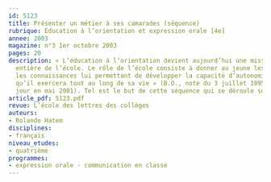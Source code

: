 ```yaml
---
id: 5123
title: Présenter un métier à ses camarades (séquence)
rubrique: Éducation à l’orientation et expression orale [4e]
annee: 2003
magazine: n°3 1er octobre 2003
pages: 20
description: « L’éducation à l’orientation devient aujourd’hui une mission à part
  entière de l’école. Le rôle de l’école consiste à donner au jeune les méthodes et
  les connaissances lui permettant de développer la capacité d’autonomie et la responsabilité
  qu’il exercera tout au long de sa vie » (B.O., note du 3 juillet 1995, remise à
  jour en mai 2001). Tel est le but de cette séquence qui se déroule sur six séances.
article_pdf: 5123.pdf
revue: L’école des lettres des collèges
auteurs:
- Rolande Hatem
disciplines:
- français
niveau_etudes:
- quatrième
programmes:
- expression orale - communication en classe
---
```

